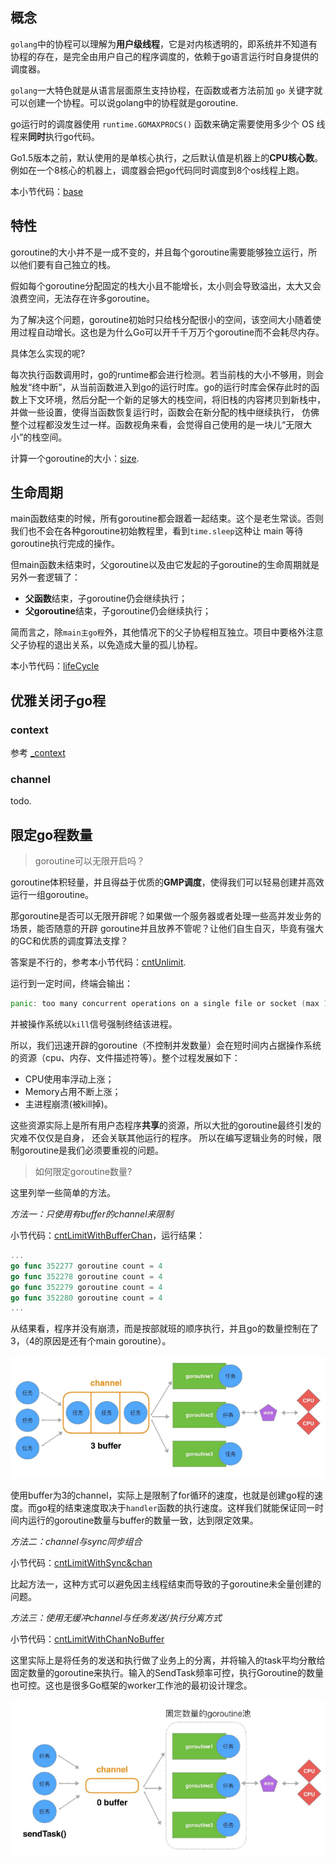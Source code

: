 ## 概念

`golang`中的协程可以理解为**用户级线程**，它是对内核透明的，即系统并不知道有协程的存在，是完全由用户自己的程序调度的，依赖于go语言运行时自身提供的调度器。

`golang`一大特色就是从语言层面原生支持协程，在函数或者方法前加 `go` 关键字就可以创建一个协程。可以说golang中的协程就是goroutine.

go运行时的调度器使用 `runtime.GOMAXPROCS()` 函数来确定需要使用多少个 OS 线程来**同时**执行go代码。

Go1.5版本之前，默认使用的是单核心执行，之后默认值是机器上的**CPU核心数**。例如在一个8核心的机器上，调度器会把go代码同时调度到8个os线程上跑。

本小节代码：[base](.\base.go)

## 特性

goroutine的大小并不是一成不变的，并且每个goroutine需要能够独立运行，所以他们要有自己独立的栈。

假如每个goroutine分配固定的栈大小且不能增长，太小则会导致溢出，太大又会浪费空间，无法存在许多goroutine。

为了解决这个问题，goroutine初始时只给栈分配很小的空间，该空间大小随着使用过程自动增长。这也是为什么Go可以开千千万万个goroutine而不会耗尽内存。

具体怎么实现的呢?

每次执行函数调用时，go的runtime都会进行检测。若当前栈的大小不够用，则会触发“终中断”，从当前函数进入到go的运行时库。go的运行时库会保存此时的函数上下文环境，然后分配一个新的足够大的栈空间，将旧栈的内容拷贝到新栈中，并做一些设置，使得当函数恢复运行时，函数会在新分配的栈中继续执行，
仿佛整个过程都没发生过一样。函数视角来看，会觉得自己使用的是一块儿“无限大小”的栈空间。

计算一个goroutine的大小：[size](.\size.go).

## 生命周期

main函数结束的时候，所有goroutine都会跟着一起结束。这个是老生常谈。否则我们也不会在各种goroutine初始教程里，看到`time.sleep`这种让 main 等待goroutine执行完成的操作。

但main函数未结束时，父goroutine以及由它发起的子goroutine的生命周期就是另外一套逻辑了：

- **父函数**结束，子goroutine仍会继续执行；
- **父goroutine**结束，子goroutine仍会继续执行；

简而言之，除`main主go程`外，其他情况下的父子协程相互独立。项目中要格外注意父子协程的退出关系，以免造成大量的孤儿协程。

本小节代码：[lifeCycle](.\lifeCycle.go)

## 优雅关闭子go程

### context

参考 [_context](..\..\4.pkg\_context)

### channel

todo.

## 限定go程数量

> goroutine可以无限开启吗？

goroutine体积轻量，并且得益于优质的**GMP调度**，使得我们可以轻易创建并高效运行一组goroutine。

那goroutine是否可以无限开辟呢？如果做一个服务器或者处理一些高并发业务的场景，能否随意的开辟 goroutine并且放养不管呢？让他们自生自灭，毕竟有强大的GC和优质的调度算法支撑？

答案是不行的，参考本小节代码：[cntUnlimit](.\cntUnlimit.go).

运行到一定时间，终端会输出：
```go
panic: too many concurrent operations on a single file or socket (max 1048575)
```

并被操作系统以`kill`信号强制终结该进程。

所以，我们迅速开辟的goroutine（不控制并发数量）会在短时间内占据操作系统的资源（cpu、内存、文件描述符等）。整个过程发展如下：

- CPU使用率浮动上涨；
- Memory占用不断上涨；
- 主进程崩溃(被kill掉)。

这些资源实际上是所有用户态程序**共享**的资源，所以大批的goroutine最终引发的灾难不仅仅是自身， 还会关联其他运行的程序。 所以在编写逻辑业务的时候，限制goroutine是我们必须要重视的问题。

> 如何限定goroutine数量?

这里列举一些简单的方法。

*方法一：只使用有buffer的channel来限制*

小节代码：[cntLimitWithBufferChan](.\cntLimitWithBufferChan.go)，运行结果：
```go
...
go func 352277 goroutine count = 4
go func 352278 goroutine count = 4
go func 352279 goroutine count = 4
go func 352280 goroutine count = 4
...
```

从结果看，程序并没有崩溃，而是按部就班的顺序执行，并且go的数量控制在了3，（4的原因是还有个main goroutine）。

![image-20240715161159479](.\imgs\chan限制go程数量.png)

使用buffer为3的channel，实际上是限制了for循环的速度，也就是创建go程的速度。而go程的结束速度取决于`handler`函数的执行速度。这样我们就能保证同一时间内运行的goroutine数量与buffer的数量一致，达到限定效果。

*方法二：channel与sync同步组合*

小节代码：[cntLimitWithSync&chan](.\cntLimitWithSync&Chan.go)

比起方法一，这种方式可以避免因主线程结束而导致的子goroutine未全量创建的问题。

*方法三：使用无缓冲channel与任务发送/执行分离方式*

小节代码：[cntLimitWithChanNoBuffer](.\cntLimitWithChanNoBuffer.go)

这里实际上是将任务的发送和执行做了业务上的分离，并将输入的task平均分散给固定数量的goroutine来执行。输入的SendTask频率可控，执行Goroutine的数量也可控。这也是很多Go框架的worker工作池的最初设计理念。

![image-20240715163957737](.\imgs\固定数量的goroutine池.png)



